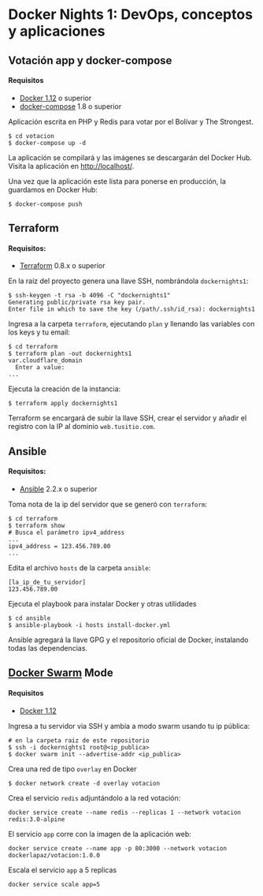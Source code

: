 # Docker Nights 1: DevOps, conceptos y aplicaciones

## Votación app y docker-compose

#### Requisitos

- [Docker 1.12](https://www.docker.com/) o superior
- [docker-compose](https://github.com/docker/compose/releases) 1.8 o superior

Aplicación escrita en PHP y Redis para votar por el Bolívar y The Strongest.

``` shell
$ cd votacion
$ docker-compose up -d
```
La aplicación se compilará y las imágenes se descargarán del Docker Hub. Visita la aplicación en [http://localhost/](http://localhost/).

Una vez que la aplicación este lista para ponerse en producción, la guardamos en Docker Hub:

``` shell
$ docker-compose push
```

## Terraform

#### Requisitos:

* [Terraform](https://www.terraform.io) 0.8.x o superior

En la raíz del proyecto genera una llave SSH, nombrándola `dockernights1`:

``` shell
$ ssh-keygen -t rsa -b 4096 -C "dockernights1"
Generating public/private rsa key pair.
Enter file in which to save the key (/path/.ssh/id_rsa): dockernights1
```

Ingresa a la carpeta `terraform`, ejecutando `plan` y llenando las variables con los keys y tu email:

``` shell
$ cd terraform
$ terraform plan -out dockernights1
var.cloudflare_domain
  Enter a value:
...
```
Ejecuta la creación de la instancia:

``` shell
$ terraform apply dockernights1
```

Terraform se encargará de subir la llave SSH, crear el servidor y añadir el registro con la IP al dominio `web.tusitio.com`.

## Ansible

#### Requisitos:

* [Ansible](https://www.ansible.com) 2.2.x o superior

Toma nota de la ip del servidor que se generó con `terraform`:

``` shell
$ cd terraform
$ terraform show
# Busca el parámetro ipv4_address
...
ipv4_address = 123.456.789.00
...

```

Edita el archivo `hosts` de la carpeta `ansible`:

``` shell
[la_ip_de_tu_servidor]
123.456.789.00
```
Ejecuta el playbook para instalar Docker y otras utilidades

``` shell
$ cd ansible
$ ansible-playbook -i hosts install-docker.yml
```

Ansible agregará la llave GPG y el repositorio oficial de Docker, instalando todas las dependencias.

## [Docker Swarm](https://docs.docker.com/engine/swarm/) Mode

#### Requisitos
* [Docker 1.12](https://www.docker.com/)

Ingresa a tu servidor via SSH y ambia a modo swarm usando tu ip pública:

``` shell
# en la carpeta raiz de este repositorio
$ ssh -i dockernights1 root@<ip_publica>
$ docker swarm init --advertise-addr <ip_publica>
```

Crea una red de tipo `overlay` en Docker

``` shell
$ docker network create -d overlay votacion
```

Crea el servicio `redis` adjuntándolo a la red votación:

``` shell
docker service create --name redis --replicas 1 --network votacion redis:3.0-alpine
```

El servicio `app` corre con la imagen de la aplicación web:

``` shell
docker service create --name app -p 80:3000 --network votacion dockerlapaz/votacion:1.0.0
```

Escala el servicio `app` a 5 replicas

``` shell
docker service scale app=5
```



